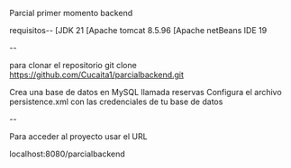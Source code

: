 Parcial primer momento backend

requisitos--
  [JDK 21
  [Apache tomcat 8.5.96
  [Apache netBeans IDE 19

--

para clonar el repositorio
git clone https://github.com/Cucaita1/parcialbackend.git

Crea una base de datos en MySQL llamada reservas
Configura el archivo persistence.xml con las credenciales de tu base de datos

--

Para acceder al proyecto usar el URL

localhost:8080/parcialbackend
